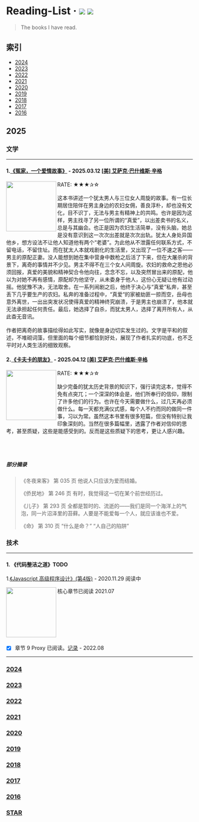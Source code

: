 # Reading-List &middot; [![](https://img.shields.io/badge/books-@read-orange.svg)](https://github.com/kyriejoshua/readling-list) [![](https://img.shields.io/badge/origin-@douban-brightgreen.svg)](https://www.douban.com/)

> The books I have read.

## 索引

- [2024](#2024)
- [2023](#2023)
- [2022](#2022)
- [2021](#2021)
- [2020](#2020)
- [2019](#2019)
- [2018](#2018)
- [2017](#2017)
- [2016](#2016)

## 2025

### 文学
<hr/>

#### 1.[《冤家，一个爱情故事》](https://book.douban.com/subject/36177899/) - 2025.03.12 [[美] 艾萨克·巴什维斯·辛格](https://www.douban.com/personage/30118277/)
<div>
	<img align="left" width="135" src='https://img3.doubanio.com/view/subject/s/public/s34392833.jpg'/><div>RATE: ★★★✰☆</div>
	<br/>
	<div>这本书讲述一个犹太男人与三位女人周旋的故事。有一位长期居住陪伴在男主身边的农妇女佣，善良淳朴，却也没有文化，目不识丁，无法与男主有精神上的共鸣。也许是因为这样，男主找寻了另一位所谓的“真爱”，以出差卖书的名义，总是与其幽会。也正是因为农妇生活简单，没有头脑，她总是没有意识到这一次次出差就是次次出轨。犹太人身处异国他乡，想方设法不让他人知道他有两个“老婆”。为此他从不泄露任何联系方式，不留电话，不留住址。而在犹太人本就戏剧化的生活里，又出现了一位不速之客——男主的原配正妻。没人能想到她在集中营身中数枪之后活了下来，但在大屠杀的背景下，离奇的事情并不少见。男主不得不在三个女人间周旋。农妇的救命之恩他必须回报，真爱的美貌和精神契合令他向往，念念不忘，以及突然冒出来的原配，他以为对她不再有感情，原配却为他坚守，从未委身于他人，这份心无疑让他有过动摇。他犹豫不决，无法取舍。在一系列闹剧之后，他终于决心与“真爱”私奔，甚至丢下几乎要生产的农妇。私奔的准备过程中，“真爱“的家被劫匪一掠而空，岳母也意外离世，一出出突发状况使得真爱的精神终究崩溃，于是男主也崩溃了，他本就无法承担起任何责任。最后，她选择了自杀，而犹太男人，选择了离开所有人，从此杳无音讯。</div>
	<br/>
	<div>作者把离奇的故事描绘得如此写实，就像是身边切实发生过的。文字是平和的叙述，不堆砌词藻，但里面的每个细节都恰到好处，展现了作者扎实的功底，也不乏平时对人类生活的细致观察。</div>
</div>

#### 2.[《卡夫卡的朋友》](https://book.douban.com/subject/36150857/) - 2025.04.12 [[美] 艾萨克·巴什维斯·辛格](https://www.douban.com/personage/30118277/)
<div>
	<img align="left" width="135" src='https://img3.doubanio.com/view/subject/s/public/s34392833.jpg'/><div>RATE: ★★★✰☆</div>
	<br/>
	<div>缺少完备的犹太历史背景的知识下，强行读完这本，觉得不免有点突兀；一个深深的体会是，他们所奉行的信仰，限制了许多他们的行为。也许在今天需要做什么，过几天再必须做什么。每一天都充满仪式感，每个人不约而同的做同一件事，习以为常。虽然这本书里有很多短篇，但没有特别让我印象深刻的。当然在很多篇幅里，透露了作者对信仰的思考，甚至质疑，这些是能感受到的。反而是这些质疑下的思考，更让人感兴趣。
</div>
	<br/>
	<br/>
	<br/>
</div>

##### 部分摘录

> 《冬夜来客》
> 第 035 页
> 他说人只应该为爱而结婚。
>
> 《侨民地》
> 第 246 页
> 有时，我觉得这一切在某个前世经历过。
>
> 《儿子》
> 第 293 页
> 全都是暂时的、流逝的——我们是同一个海洋上的气泡，同一片沼泽里的苔藓。人要是不能爱每一个人，就应该谁也不爱。
>
> 《命》
> 第 310 页
> “什么是命？”
> “人自己的陷阱”

### 技术
<hr/>

#### 1. 《代码整洁之道》TODO

1.[《Javascript 高级程序设计》(第4版)](https://book.douban.com/subject/35175321/) - 2020.11.29 阅读中

<div><img align="left" width="135" src='https://img9.doubanio.com/view/subject/s/public/s33703494.jpg'/>核心章节已阅读 2021.07</div>
<br/>
<br/>
<br/>
<br/>
<br/>
<br/>
<br/>

- [x]  章节 9 Proxy 已阅读。[记录](https://github.com/kyriejoshua/javascript-study/blob/master/lib/Professional-JavascriptV4/part9.js) - 2022.08

<hr/>

### [2024](2024/index.md)
### [2023](2023/index.md)
### [2022](2022/index.md)
### [2021](2021.md)
### [2020](2020.md)
### [2019](2019.md)
### [2018](2018.md)
### [2017](2017.md)
### [2016](2016.md)
### [STAR](star.md)
